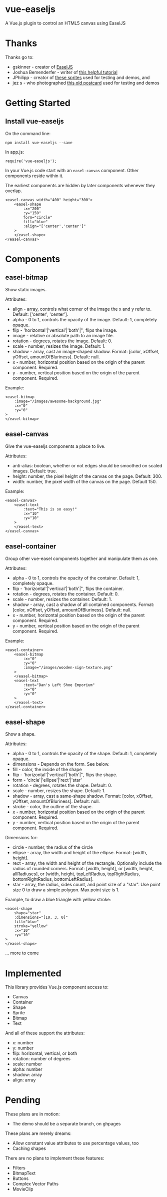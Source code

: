 # vue-easeljs
A Vue.js plugin to control an HTML5 canvas using EaselJS

# Thanks

Thanks go to:

* gskinner - creator of <a href="http://www.createjs.com/easeljs">EaselJS</a>
* Joshua Bemenderfer - writer of <a href="https://alligator.io/vuejs/custom-component-renderers/">this helpful tutorial</a>
* JPhilipp - creator of <a href="https://opengameart.org/content/700-sprites">these sprites</a> used for testing and demos, and
* jez s - who photographed <a href="https://commons.wikimedia.org/wiki/File:Entrance_to_Gulfstream_Park,_at_Hallandale,_Florida,_the_%27track_by_the_sea.%27_One_of_the_nation%27s_most_scenic_race_courses..jpg">this old postcard</a> used for testing and demos

# Getting Started

## Install vue-easeljs

On the command line:

```
npm install vue-easeljs --save
```

In app.js:

```
require('vue-easeljs');
```

In your Vue.js code start with an `easel-canvas` component. Other components 
reside within it.

The earliest components are hidden by later components whenever they overlap.

```
<easel-canvas width="400" height="300">
    <easel-shape
        :x="200"
        :y="150"
        form="circle"
        fill="blue"
        :align="['center','center']"
    >
    </easel-shape>
</easel-canvas>
```

# Components

## easel-bitmap

Show static images.

Attributes:
* align - array, controls what corner of the image the x and y refer to. Default: ['center', 'center'].
* alpha - 0 to 1, controls the opacity of the image. Default: 1, completely opaque.
* flip - 'horizontal'|'vertical'|'both'|'', flips the image.
* image - relative or absolute path to an image file.
* rotation - degrees, rotates the image. Default: 0.
* scale - number, resizes the image. Default: 1.
* shadow - array, cast an image-shaped shadow. Format: [color, xOffset, yOffset, amountOfBluriness]. Default: null.
* x - number, horizontal position based on the origin of the parent component. Required.
* y - number, vertical position based on the origin of the parent component. Required.

Example:

```
<easel-bitmap
    :image="/images/awesome-background.jpg"
    :x="0"
    :y="0"
>
</easel-bitmap>
```

## easel-canvas

Give the vue-easeljs components a place to live.

Attributes:
* anti-alias: boolean, whether or not edges should be smoothed on scaled images. Default: true.
* height: number, the pixel height of the canvas on the page. Default: 300.
* width: number, the pixel width of the canvas on the page. Default 150.

Example:

```
<easel-canvas>
    <easel-text 
        :text="This is so easy!"
        :x="10"
        :y="10"
    >
    </easel-text>
</easel-canvas>
```

## easel-container

Group other vue-easel components together and manipulate them as one.

Attributes:
* alpha - 0 to 1, controls the opacity of the container. Default: 1, completely opaque.
* flip - 'horizontal'|'vertical'|'both'|'', flips the container.
* rotation - degrees, rotates the container. Default: 0.
* scale - number, resizes the container. Default: 1.
* shadow - array, cast a shadow of all contained components. Format: [color, xOffset, yOffset, amountOfBluriness]. Default: null.
* x - number, horizontal position based on the origin of the parent component. Required.
* y - number, vertical position based on the origin of the parent component. Required.

Example:

```
<easel-container>
    <easel-bitmap
        :x="0"
        :y="0"
        :image="/images/wooden-sign-texture.png"
    >
    </easel-bitmap>
    <easel-text 
        :text="Dan's Left Shoe Emporium"
        :x="0"
        :y="0"
    >
    </easel-text>
</easel-container>
```

## easel-shape

Show a shape.

Attributes:
* alpha - 0 to 1, controls the opacity of the shape. Default: 1, completely opaque.
* dimensions - Depends on the form. See below.
* fill - color, the inside of the shape
* flip - 'horizontal'|'vertical'|'both'|'', flips the shape.
* form - 'circle'|'ellipse'|'rect'|'star'
* rotation - degrees, rotates the shape. Default: 0.
* scale - number, resizes the shape. Default: 1.
* shadow - array, cast a same-shape shadow. Format: [color, xOffset, yOffset, amountOfBluriness]. Default: null.
* stroke - color, the outline of the shape.
* x - number, horizontal position based on the origin of the parent component. Required.
* y - number, vertical position based on the origin of the parent component. Required.

Dimensions for:
* circle - number, the radius of the circle
* ellipse - array, the width and height of the ellipse. Format: [width, height].
* rect - array, the width and height of the rectangle. Optionally include the radius of rounded corners. Format: [width, height], or [width, height, allRadiuses], or [width, height, topLeftRadius, topRightRadius, bottomRightRadius, bottomLeftRadius].
* star - array, the radius, sides count, and point size of a "star". Use point size 0 to draw a simple polygon. Max point size is 1.

Example, to draw a blue triangle with yellow stroke:
```
<easel-shape
    shape="star"
    :dimensions="[10, 3, 0]"
    fill="blue"
    stroke="yellow"
    :x="10"
    :y="10"
>
</easel-shape>
```

... more to come

# Implemented

This library provides Vue.js component access to:

* Canvas
* Container
* Shape
* Sprite
* Bitmap
* Text

And all of these support the attributes:

* x: number
* y: number
* flip: horizontal, vertical, or both
* rotation: number of degrees
* scale: number
* alpha: number
* shadow: array
* align: array

# Pending

These plans are in motion:

* The demo should be a separate branch, on ghpages

These plans are merely dreams:

* Allow constant value attributes to use percentage values, too
* Caching shapes

There are no plans to implement these features:

* Filters
* BitmapText
* Buttons
* Complex Vector Paths
* MovieClip
